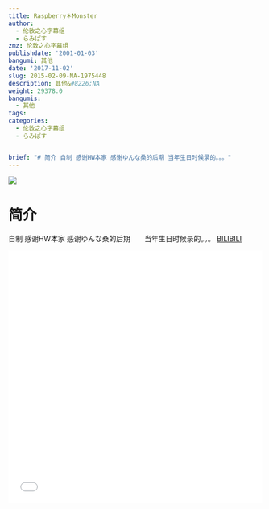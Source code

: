 ```yaml
---
title: Raspberry＊Monster
author:
  - 伦敦之心字幕组
  - らみぱす
zmz: 伦敦之心字幕组
publishdate: '2001-01-03'
bangumi: 其他
date: '2017-11-02'
slug: 2015-02-09-NA-1975448
description: 其他&#8226;NA
weight: 29378.0
bangumis:
  - 其他
tags:
categories:
  - 伦敦之心字幕组
  - らみぱす


brief: "# 简介 自制 感谢HW本家 感谢ゆんな桑的后期 当年生日时候录的。。。"
---
```

![](https://i.imgur.com/yPJSX8k.png)
# 简介  
自制 感谢HW本家  感谢ゆんな桑的后期　　当年生日时候录的。。。
  [BILIBILI](https://www.bilibili.com/video/av1975448/)

<div class="vcontainer">  <iframe class='video' src="//www.bilibili.com/blackboard/player.html?aid=1975448" width="100%" height="500" frameborder="0" allowfullscreen="allowfullscreen"></iframe></div>
